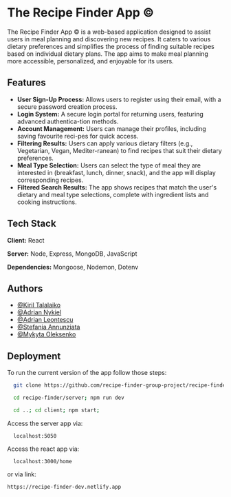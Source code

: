 # The Recipe Finder App ©

The Recipe Finder App © is a web-based application designed to assist users in meal planning and discovering new recipes. It caters to various dietary preferences and simplifies the process of finding suitable recipes based on individual dietary plans. The app aims to make meal planning more accessible, personalized, and enjoyable for its users.


## Features

- **User Sign-Up Process:** Allows users to register using their email, with a secure password creation process.
- **Login System:** A secure login portal for returning users, featuring advanced authentica-tion methods.
- **Account Management:** Users can manage their profiles, including saving favourite reci-pes for quick access.
- **Filtering Results:** Users can apply various dietary filters (e.g., Vegetarian, Vegan, Mediter-ranean) to find recipes that suit their dietary preferences.
- **Meal Type Selection:** Users can select the type of meal they are interested in (breakfast, lunch, dinner, snack), and the app will display corresponding recipes.
- **Filtered Search Results:** The app shows recipes that match the user's dietary and meal type selections, complete with ingredient lists and cooking instructions.
## Tech Stack

**Client:** React

**Server:** Node, Express, MongoDB, JavaScript

**Dependencies:** Mongoose, Nodemon, Dotenv
## Authors

- [@Kiril Talalaiko](https://github.com/ervette)
- [@Adrian Nykiel](https://github.com/adrian9211)
- [@Adrian Leontescu](https://github.com/Ady119)
- [@Stefania Annunziata]()
- [@Mykyta Oleksenko](https://github.com/mykytaoleksenko)

## Deployment

To run the current version of the app follow those steps:

```bash
  git clone https://github.com/recipe-finder-group-project/recipe-finder.git
```

```bash
  cd recipe-finder/server; npm run dev
```

```bash
  cd ..; cd client; npm start;
```

Access the server app via:

```
  localhost:5050
```

Access the react app via:

```
  localhost:3000/home
```

or via link: 

```
https://recipe-finder-dev.netlify.app
```
